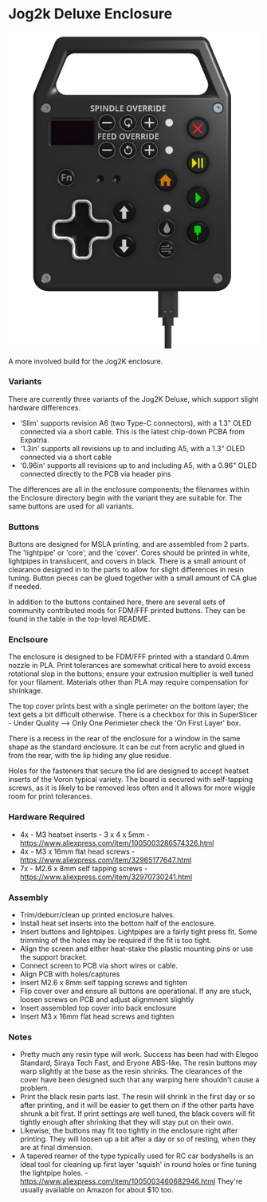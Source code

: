# Jog2k Deluxe Enclosure

![](./Images/Jog2k_Enclosure_2.png)

A more involved build for the Jog2K enclosure.

### Variants
There are currently three variants of the Jog2K Deluxe, which support slight hardware differences. 
- 'Slim' supports revision A6 (two Type-C connectors), with a 1.3" OLED connected via a short cable.  This is the latest chip-down PCBA from Expatria.
- '1.3in' supports all revisions up to and including A5, with a 1.3" OLED connected via a short cable
- '0.96in' supports all revisions up to and including A5, with a 0.96" OLED connected directly to the PCB via header pins

The differences are all in the enclosure components; the filenames within the Enclosure directory begin with the variant they are suitable for. The same buttons are used for all variants.

### Buttons
Buttons are designed for MSLA printing, and are assembled from 2 parts. The 'lightpipe' or 'core', and the 'cover'. Cores should be printed in white, lightpipes in translucent, and covers in black. There is a small amount of clearance designed in to the parts to allow for slight differences in resin tuning. Button pieces can be glued together with a small amount of CA glue if needed. 

In addition to the buttons contained here, there are several sets of community contributed mods for FDM/FFF printed buttons. They can be found in the table in the top-level README. 

### Enclsoure
The enclosure is designed to be FDM/FFF printed with a standard 0.4mm nozzle in PLA. Print tolerances are somewhat critical here to avoid excess rotational slop in the buttons; ensure your extrusion multiplier is well tuned for your filament. Materials other than PLA may require compensation for shrinkage. 

The top cover prints best with a single perimeter on the bottom layer; the text gets a bit difficult otherwise. There is a checkbox for this in SuperSlicer - Under Quality --> Only One Perimieter check the 'On First Layer' box. 

There is a recess in the rear of the enclosure for a window in the same shape as the standard enclosure. It can be cut from acrylic and glued in from the rear, with the lip hiding any glue residue. 

Holes for the fasteners that secure the lid are designed to accept heatset inserts of the Voron typical variety. The board is secured with self-tapping screws, as it is likely to be removed less often and it allows for more wiggle room for print tolerances.


### Hardware Required
- 4x - M3 heatset inserts - 3 x 4 x 5mm - https://www.aliexpress.com/item/1005003286574326.html
- 4x - M3 x 16mm flat head screws  - https://www.aliexpress.com/item/32965177647.html
- 7x - M2.6 x 8mm self tapping screws - https://www.aliexpress.com/item/32970730241.html



### Assembly
- Trim/deburr/clean up printed enclosure halves.
- Install heat set inserts into the bottom half of the enclosure.
- Insert buttons and lightpipes. Lightpipes are a fairly tight press fit. Some trimming of the holes may be required if the fit is too tight.
- Align the screen and either heat-stake the plastic mounting pins or use the support bracket.
- Connect screen to PCB via short wires or cable.
- Align PCB with holes/captures
- Insert M2.6 x 8mm self tapping screws and tighten
- Flip cover over and ensure all buttons are operational. If any are stuck, loosen screws on PCB and adjust alignmnent slightly
- Insert assembled top cover into back enclosure
- Insert M3 x 16mm flat head screws and tighten

### Notes
- Pretty much any resin type will work. Success has been had with Elegoo Standard, Siraya Tech Fast, and Eryone ABS-like.
The resin buttons may warp slightly at the base as the resin shrinks. The clearances of the cover have been designed such that any warping here shouldn't cause a problem.
- Print the black resin parts last. The resin will shrink in the first day or so after printing, and it will be easier to get them on if the other parts have shrunk a bit first. If print settings are well tuned, the black covers will fit tightly enough after shrinking that they will stay put on their own. 
- Likewise, the buttons may fit too tightly in the enclosure right after printing. They will loosen up a bit after a day or so of resting, when they are at final dimension.
- A tapered reamer of the type typically used for RC car bodyshells is an ideal tool for cleaning up first layer 'squish' in round holes or fine tuning the lightpipe holes. - https://www.aliexpress.com/item/1005003460682946.html They're usually available on Amazon for about $10 too.

